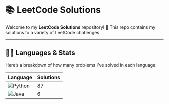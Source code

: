 # 📚 LeetCode Solutions

Welcome to my **LeetCode Solutions** repository! 🚀 This repo contains my solutions to a variety of LeetCode challenges.

---

## 🧑‍💻 Languages & Stats

Here’s a breakdown of how many problems I've solved in each language:

| Language      | Solutions |
| ------------- | ----------|
| ![Python](https://img.shields.io/badge/-Python-3776AB?style=flat&logo=python&logoColor=white) | 87 |
| ![Java](https://img.shields.io/badge/-Java-007396?style=flat&logo=java&logoColor=white) | 6 |





